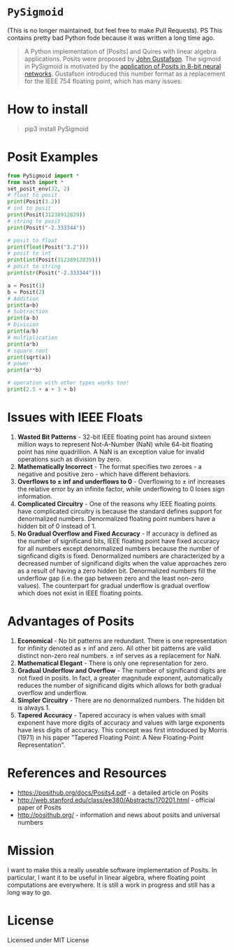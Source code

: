 # `PySigmoid`
(This is no longer maintained, but feel free to make Pull Requests).
PS This contains pretty bad Python fode because it was written a long time ago.
> A Python implementation of [Posits] and Quires with linear algebra applications. Posits were
proposed by [John Gustafson]. The sigmoid in PySigmoid is motivated by the [application of Posits in 8-bit neural networks]. Gustafson introduced this number format as a replacement for the IEEE 754 floating point, which has many issues.

# How to install
> pip3 install PySigmoid

# Posit Examples
```python
from PySigmoid import *
from math import *
set_posit_env(32, 2)
# float to posit
print(Posit(3.2))
# int to posit
print(Posit(31238912839))
# string to posit
print(Posit("-2.333344"))

# posit to float
print(float(Posit("3.2")))
# posit to int
print(int(Posit(31238912839)))
# posit to string
print(str(Posit("-2.333344")))

a = Posit(1)
b = Posit(2)
# Addition
print(a+b)
# Subtraction
print(a-b)
# Division
print(a/b)
# multiplication
print(a*b)
# square root
print(sqrt(a))
# power
print(a**b)

# operation with other types works too!
print(2.5 + a + 3 + b)
```

# Issues with IEEE Floats
1. **Wasted Bit Patterns** - 32-bit IEEE floating point has around sixteen million ways to represent Not-A-Number
(NaN) while 64-bit floating point has nine quadrillion. A NaN is an exception value for invalid operations such as division by zero.
2. **Mathematically Incorrect** - The format specifies two zeroes - a negative and positive zero - which have different behaviors.
3. **Overflows to ± inf and underflows to 0** - Overflowing to ± inf increases the relative error by an infinite factor, while underflowing to 0 loses sign information.
4. **Complicated Circuitry** - One of the reasons why IEEE floating points have complicated circuitry is because
the standard defines support for denormalized numbers. Denormalized floating point numbers have a hidden bit of 0 instead of 1.
5. **No Gradual Overflow and Fixed Accuracy** - If accuracy is defined as the number of significand bits, IEEE
floating point have fixed accuracy for all numbers except denormalized numbers because the number of signficand
digits is fixed. Denormalized numbers are characterized by a decreased number of significand digits when the value approaches zero as a result of having a zero hidden bit. Denormalized numbers fill the underflow gap (i.e.
the gap between zero and the least non-zero values). The counterpart for gradual underflow is gradual overflow
which does not exist in IEEE floating points.

# Advantages of Posits
1. **Economical** - No bit patterns are redundant. There is one representation for infinity denoted as ± inf and zero.
All other bit patterns are valid distinct non-zero real numbers. ± inf serves as a replacement for NaN.
2. **Mathematical Elegant** - There is only one representation for zero.
3. **Gradual Underflow and Overflow** - The number of significand digits are not fixed in posits. In fact, a greater magnitude exponent, automatically reduces the number of significand digits which allows for both gradual overflow and underflow.
4. **Simpler Circuitry** - There are no denormalized numbers. The hidden bit is always 1.
5. **Tapered Accuracy** - Tapered accuracy is when values with small exponent have more digits of accuracy and values with large exponents have less digits of accuracy. This concept was first introduced by Morris (1971) in his paper ”Tapered Floating Point: A New Floating-Point Representation”.

[John Gustafson]: https://en.wikipedia.org/wiki/John_Gustafson_(scientist)
[application of Posits in 8-bit neural networks]: https://github.com/interplanetary-robot/SigmoidNumbers

# References and Resources

- https://posithub.org/docs/Posits4.pdf - a detailed article on Posits
- http://web.stanford.edu/class/ee380/Abstracts/170201.html - official paper of Posits
- http://posithub.org/ - information and news about posits and universal numbers

# Mission
I want to make this a really useable software implementation of Posits. In particular, I want it to be useful in linear algebra, where floating point computations are everywhere. It is still a work in progress and still has a long way to go.

# License

Licensed under MIT License
